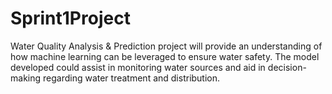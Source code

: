 # Sprint1Project
Water Quality Analysis &amp; Prediction project will provide an understanding of how machine learning can be leveraged to ensure water safety. The model developed could assist in monitoring water sources and aid in decision-making regarding water treatment and distribution.
